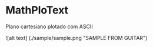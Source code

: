 MathPloText
=======

Plano cartesiano plotado com ASCII


![alt text] (./sample/sample.png "SAMPLE FROM GUITAR")

